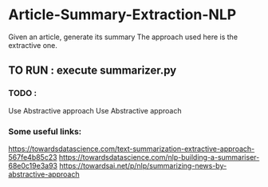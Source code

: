 # Article-Summary-Extraction-NLP
Given an article, generate its summary
The approach used here is the extractive one.

## TO RUN : execute summarizer.py

### TODO :
Use Abstractive approach
Use Abstractive approach

### Some useful links:
https://towardsdatascience.com/text-summarization-extractive-approach-567fe4b85c23
https://towardsdatascience.com/nlp-building-a-summariser-68e0c19e3a93
https://towardsai.net/p/nlp/summarizing-news-by-abstractive-approach
